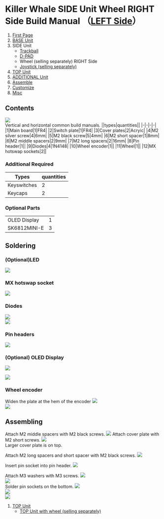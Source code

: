 # Killer Whale SIDE Unit Wheel RIGHT Side Build Manual （[LEFT Side](../leftside/3_SIDE_WHEEL.md)）

1. [First Page](../README_EN.md)
2. [BASE Unit](../rightside/2_BASE.md)
3. SIDE Unit
   - [Trackball](../rightside/3_SIDE_TRACKBALL.md)
   - [D-PAD](../rightside/3_SIDE_DPAD.md)
   - Wheel (selling separately) RIGHT Side
   - [Joystick (selling separately)](../rightside/3_SIDE_JOYSTICK.md)
4. [TOP Unit](../rightside/4_TOP.md)
5. [ADDITIONAL Unit](../rightside/5_ADD.md)
6. [Assemble](../rightside/6_ASSEMBLE.md)
7. [Customize](../rightside/7_CUSTOM.md)
8. [Misc](../rightside/8_MISC.md)


## Contents
![](../img/wheel/IMG_5337.jpg)    
Vertical and horizontal common build manuals.
||types|quantities||
|-|-|-|-|
|1|Main board|1|FR4|
|2|Switch plate|1|FR4|
|3|Cover plates|2|Acryic|
|4|M2 silver screw|4|6mm|
|5|M2 black screw|5|4mm|
|6|M2 short spacer|1|8mm|
|6|M2 middle spacers|2|9mm|
|7|M2 long spacers|2|16mm|
|8|Pin header|1||
|9|Diodes|4|1N4148|
|10|Wheel encoder|1||
|11|Wheel|1||
|12|MX hotswap sockets|2||


### Additional Required
|Types|quantities|
|-|-|
|Keyswitches|2|
|Keycaps|2|




### Optional Parts
<table>
    <tr>
      <td>OLED Display</a></td> 
      <td>1</td>
    </tr>
    <tr>
      <td>SK6812MINI-E</td>
      <td>3</td>
    </tr>
 </table>
 
## Soldering
### (Optional)LED 
![](../img/wheel/IMG_5348.jpg)  
### MX hotswap socket
![](../img/wheel/IMG_5354.jpg)  
### Diodes
![](../img/wheel/IMG_5359.jpg)  
![](../img/wheel/IMG_5366.jpg)  

### Pin headers
![](../img/wheel/IMG_5377.jpg)  


### (Optional) OLED Display
![](../img/wheel/IMG_5382.jpg)  

![](../img/trackball/IMG_5116.jpg)  

### Wheel encoder
Widen the plate at the hem of the encoder 
![](../img/wheel/IMG_4976.jpg)  
![](../img/wheel/IMG_5387.jpg)  

## Assembling
Attach M2 middle spacers with M2 black screws. 
![](../img/wheel/IMG_5398.jpg) 
Attach cover plate with M2 short screws.
![](../img/wheel/IMG_5403.jpg)  
Larger cover plate is on top.

Attach M2 long spacers and short spacer with M2 black screws.
![](../img/wheel/IMG_5410.jpg)  
  

Insert pin socket into pin header.
![](../img/wheel/IMG_5417.jpg)  

Attach M3 washers with M3 screws. 
![](../img/trackball/IMG_5169.jpg)   
![](../img/wheel/IMG_5421.jpg)  
Solder pin sockets on the bottom.
![](../img/trackball/IMG_5184.jpg)  
![](../img/wheel/IMG_5438.jpg)  
![](../img/wheel/IMG_5448.jpg)  

1. [TOP Unit](../rightside/4_TOP.md)
   - [TOP Unit with wheel (selling separately)](../rightside/4_TOP_WHEEL.md)


